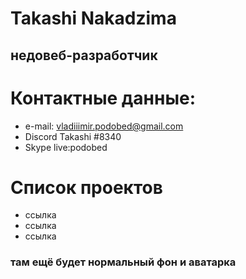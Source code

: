 # Takashi Nakadzima
## недовеб-разработчик
# Контактные данные:
* e-mail: vladiiimir.podobed@gmail.com
* Discord Takashi #8340
* Skype live:podobed


# Список проектов
* ссылка
* ссылка
* ссылка

### там ещё будет нормальный фон и аватарка
